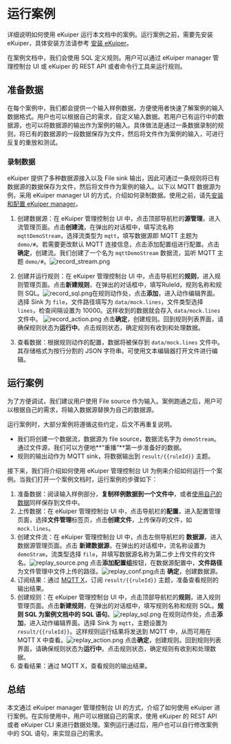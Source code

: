 # 运行案例

详细说明如何使用 eKuiper 运行本文档中的案例。运行案例之前，需要先安装 eKuiper，具体安装方法请参考 [安装 eKuiper](../installation.md)。

在案例文档中，我们会使用 SQL 定义规则。用户可以通过 eKuiper manager 管理控制台 UI 或 eKuiper 的 REST API 或者命令行工具来运行规则。

## 准备数据

在每个案例中，我们都会提供一个输入样例数据，方便使用者快速了解案例的输入数据格式。用户也可以根据自己的需求，自定义输入数据。若用户已有运行中的数据源，也可以将数据源的输出作为案例的输入。具体做法是通过一条数据录制的规则，将已有的数据源的一段数据保存为文件，然后将文件作为案例的输入，可进行反复的重放和测试。

### 录制数据

eKuiper 提供了多种数据源接入以及 File sink 输出，因此可通过一条规则将已有数据源的数据保存为文件，然后将文件作为案例的输入。以下以 MQTT 数据源为例，采用 eKuiper manager UI 的方式，介绍如何录制数据。使用之前，请先[安装和配置 eKuiper manager](../installation.md#使用管理控制台运行)。

1. 创建数据源：在 eKuiper 管理控制台 UI 中，点击顶部导航栏的**源管理**，进入流管理页面。点击**创建流**，在弹出的对话框中，填写流名称 `mqttDemoStream`，选择流类型为 `mqtt`，填写数据源即 MQTT 主题为 `demo/#`。若需要更改默认 MQTT 连接信息，点击添加配置组进行配置。点击 **确定**，创建流。我们创建了一个名为 `mqttDemoStream` 数据流，监听 MQTT 主题 `demo/#`。![record_stream.png](./resources/record_stream.png)

2. 创建并运行规则：在 eKuiper 管理控制台 UI 中，点击导航栏的**规则**，进入规则管理页面。点击**新建规则**，在弹出的对话框中，填写RuleId，规则名称和规则 SQL。![record_sql.png](./resources/record_sql.png)在规则动作处，点击**添加**，进入动作编辑界面。选择 Sink 为 `file`，文件路径填写为 `data/mock.lines`，文件类型选择 `lines`，检查间隔设置为 10000。这样收到的数据就会存入 `data/mock.lines` 文件中。
![record_action.png](./resources/record_action.png)
 点击**确定**，创建规则。回到规则列表界面，请确保规则状态为**运行中**。点击规则状态，确定规则有收到和处理数据。

3. 查看数据：根据规则动作的配置，数据将被保存到 `data/mock.lines` 文件中。其存储格式为按行分割的 JSON 字符串。可使用文本编辑器打开文件进行编辑。

## 运行案例

为了方便调试，我们建议用户使用 File source 作为输入。案例跑通之后，用户可以根据自己的需求，将输入数据源替换为自己的数据源。

运行案例时，大部分案例将遵循这些约定，后文不再重复说明。

- 我们将创建一个数据流，数据源为 file source，数据流名字为 `demoStream`。通过文件源，我们可以方便地**“重播”**第一步准备好的数据。
- 规则的输出动作为 MQTT sink，将数据输出到 `result/{{ruleId}}` 主题。

接下来，我们将介绍如何使用 eKuiper 管理控制台 UI 为例来介绍如何运行一个案例。当我们打开一个案例文档时，运行案例的步骤如下：

1. 准备数据：阅读输入样例部分，**复制样例数据到一个文件中**，或者[使用自己的数据](#录制数据)同样保存到文件中。
2. 上传数据：在 eKuiper 管理控制台 UI 中，点击导航栏的**配置**，进入配置管理页面，选择**文件管理**标签页，点击**创建文件**，上传保存的文件，如 `mock.lines`。
3. 创建文件流：在 eKuiper 管理控制台 UI 中，点击左侧导航栏的 **数据源**，进入数据源管理页面。点击 **新建数据源**，在弹出的对话框中，流名称设置为 `demoStram`，流类型选择 `file`，并填写数据源名称为第二步上传文件的文件名。![replay_source.png](./resources/replay_source.png) 点击**添加配置组**按钮，在数据源配置中，**文件路径**为文件管理中文件上传的路径。![replay_conf.png](./resources/replay_conf.png)点击 **确定**，创建数据源。
4. 订阅结果：通过 [MQTT X](https://mqttx.app/)，订阅 `result/{{ruleId}}` 主题，准备查看规则的输出结果。
5. 创建规则：在 eKuiper 管理控制台 UI 中，点击顶部导航栏的**规则**，进入规则管理页面。点击**新建规则**，在弹出的对话框中，填写规则名称和规则 SQL。**规则 SQL 为案例文档中的 SQL 语句**。![replay_sql.png](./resources/record_sql.png) 在规则动作处，点击**添加**，进入动作编辑界面。选择 Sink 为 `mqtt`，主题设置为`result/{{ruleId}}`。这样规则运行结果将发送到 MQTT 中，从而可用在 MQTT X 中查看。![replay_action.png](./resources/replay_action.png) 点击**确定**，创建规则。回到规则列表界面，请确保规则状态为**运行中**。点击规则状态，确定规则有收到和处理数据。
6. 查看结果：通过 MQTT X，查看规则的输出结果。

## 总结

本文通过 eKuiper manager 管理控制台 UI 的方式，介绍了如何使用 eKuiper 进行案例。在实际使用中，用户可以根据自己的需求，使用 eKuiper 的 REST API 或者 eKuiper CLI 来进行数据处理。案例运行通过后，用户也可以自行修改案例中的 SQL 语句，来实现自己的需求。
